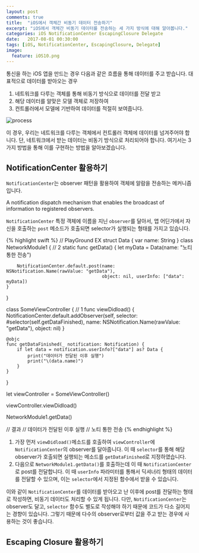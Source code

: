 ```yaml
---
layout: post
comments: true
title:  "iOS에서 객체간 비동기 데이터 전송하기"
excerpt: "iOS에서 객체간 비동기 데이터를 전송하는 세 가지 방식에 대해 알아봅니다."
categories: iOS NotificationCenter EscapingClosure Delegate
date:   2017-08-01 00:30:00
tags: [iOS, NotificationCenter, EscapingClosure, Delegate]
image:
  feature: iOS10.png
---
```


통신을 하는 iOS 앱을 만드는 경우 다음과 같은 흐름을 통해 데이터를 주고 받습니다. 대표적으로 데이터를 받아오는 경우

1. 네트워크를 다루는 객체를 통해 비동기 방식으로 데이터를 전달 받고
2. 해당 데이터를 알맞은 모델 객체로 저장하여
3. 컨트롤러에서 모델에 기반하여 데이터를 적절히 보여줍니다.

![process](https://dl.dropbox.com/s/kppv4nyggcbbv86/networkprocess.png)

이 경우, 우리는 네트워크를 다루는 객체에서 컨트롤러 객체에 데이터를 넘겨주어야 합니다. 단, 네트워크에서 받는 데이터는 비동기 방식으로 처리되어야 합니다. 여기서는 3가지 방법을 통해 이를 구현하는 방법을 알아보겠습니다.


## NotificationCenter 활용하기

`NotificationCenter`는 observer 패턴을 활용하여 객체에 알람을 전송하는 메커니즘입니다.

<div class="messages">
  A notification dispatch mechanism that enables the broadcast of information to registered observers.
</div>

`NotificationCenter` 특정 객체에 이름을 지닌 `observer`를 달아서, 앱 어딘가에서 자신을 호출하는 `post` 메소드가 호출되면 selector가 실행되는 형태를 가지고 있습니다.

{% highlight swift %}
// PlayGround EX
struct Data {
    var name: String
}
class NetworkModule1 {
    // 2
    static func getData() {
        let myData = Data(name: "노티 통한 전송")

        NotificationCenter.default.post(name: NSNotification.Name(rawValue: "getData"),
                                        object: nil, userInfo: ["data": myData])
    }
}


class SomeViewController {
    // 1
    func viewDidload() {
        NotificationCenter.default.addObserver(self,
                                               selector: #selector(self.getDataFinished),
                                               name: NSNotification.Name(rawValue: "getData"),
                                               object: nil)
    }

    @objc
    func getDataFinished(_ notification: Notification) {
        if let data = notification.userInfo?["data"] as? Data {
            print("데이터가 전달된 이후 실행")
            print("\(data.name)")
        }
    }
}

let viewController = SomeViewController()

viewController.viewDidload()

NetworkModule1.getData()

// 결과
// 데이터가 전달된 이후 실행
// 노티 통한 전송
{% endhighlight %}

1. 가장 먼저 `viewDidload()`메소드를 호출하여 `viewController`에 `NotificationCenter`의 observer를 달아줍니다. 이 때 `selector`를 통해 해당 observer가 호출되면 실행되는 메소드를 `getDataFinished`로 지정하였습니다.
2. 다음으로 `NetworkModule1.getData()`를 호출하는데 이 때 `NotificationCenter`로 post를 전달합니다. 이 때 `userInfo` 파라미터를 통해서 딕셔너리 형태의 데이터를 전달할 수 있으며, 이는 `selector`에서 지정된 함수에서 받을 수 있습니다.

이와 같이 `NotificationCenter`를 데이터를 받아오고 난 이후에 post를 전달하는 형태로 작성하면, 비동기 데이터도 처리할 수 있게 됩니다. 다만, `NotificationCenter`는 observer도 달고, `selector` 함수도 별도로 작성해야 하기 때문에 코드가 다소 길어지는 경향이 있습니다. 그렇기 때문에 다수의 observer로부터 값을 주고 받는 경우에 사용하는 것이 좋습니다.

## Escaping Closure 활용하기
